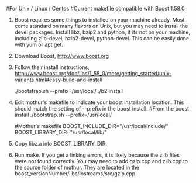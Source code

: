#For Unix / Linux / Centos
#Current makefile compatible with Boost 1.58.0

1. Boost requires some things to installed on your machine already.  Most come standard on many flavors on Unix, but you may need to install the devel packages. Install libz, bzip2 and python, if its not on your machine, including zlib-devel, bzip2-devel, python-devel. 
	This can be easily done with yum or apt get.

2. Download Boost, http://www.boost.org

3. Follow their install instructions, http://www.boost.org/doc/libs/1_58_0/more/getting_started/unix-variants.html#easy-build-and-install

	./bootstrap.sh --prefix=/usr/local/
	./b2 install

4. Edit mothur's makefile to indicate your boost installation location.  This should match the setting of --prefix in the boost install.
	#From the boost install
	./bootstrap.sh --prefix=/usr/local/
	
	#Mothur's makefile
	BOOST_INCLUDE_DIR="/usr/local/include/"
	BOOST_LIBRARY_DIR="/usr/local/lib/"

5. Copy libz.a into BOOST_LIBRARY_DIR.

6. Run make. If you get a linking errors, it is likely because the zlib files were not found correctly. You may need to add gzip.cpp and zlib.cpp to the source folder of mothur.  They are located in the boost_versionNumber/libs/iostreams/src/gzip.cpp.


